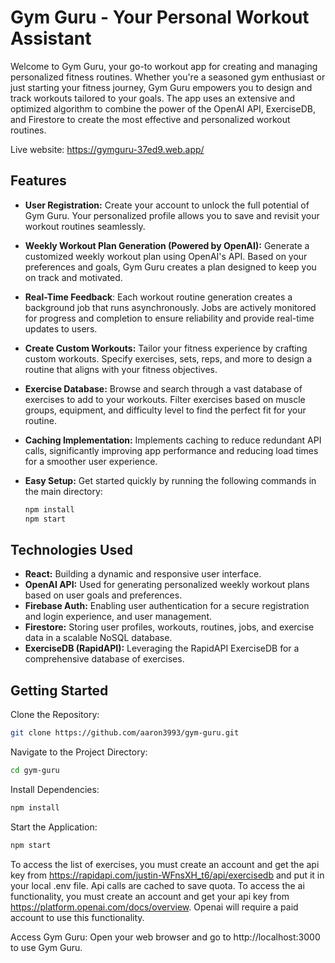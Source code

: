 # Gym Guru - Your Personal Workout Assistant

Welcome to Gym Guru, your go-to workout app for creating and managing personalized fitness routines. Whether you're a seasoned gym enthusiast or just starting your fitness journey, Gym Guru empowers you to design and track workouts tailored to your goals. The app uses an extensive and optimized algorithm to combine the power of the OpenAI API, ExerciseDB, and Firestore to create the most effective and personalized workout routines.

Live website: https://gymguru-37ed9.web.app/

## Features

- **User Registration:** Create your account to unlock the full potential of Gym Guru. Your personalized profile allows you to save and revisit your workout routines seamlessly.

- **Weekly Workout Plan Generation (Powered by OpenAI):** Generate a customized weekly workout plan using OpenAI's API. Based on your preferences and goals, Gym Guru creates a plan designed to keep you on track and motivated.

- **Real-Time Feedback**: Each workout routine generation creates a background job that runs asynchronously. Jobs are actively monitored for progress and completion to ensure reliability and provide real-time updates to users.

- **Create Custom Workouts:** Tailor your fitness experience by crafting custom workouts. Specify exercises, sets, reps, and more to design a routine that aligns with your fitness objectives.

- **Exercise Database:** Browse and search through a vast database of exercises to add to your workouts. Filter exercises based on muscle groups, equipment, and difficulty level to find the perfect fit for your routine.

- **Caching Implementation:** Implements caching to reduce redundant API calls, significantly improving app performance and reducing load times for a smoother user experience.

- **Easy Setup:** Get started quickly by running the following commands in the main directory:
  ```bash
  npm install
  npm start
  ```

## Technologies Used

- **React:** Building a dynamic and responsive user interface.
- **OpenAI API:** Used for generating personalized weekly workout plans based on user goals and preferences.
- **Firebase Auth:** Enabling user authentication for a secure registration and login experience, and user management.
- **Firestore:** Storing user profiles, workouts, routines, jobs, and exercise data in a scalable NoSQL database.
- **ExerciseDB (RapidAPI):** Leveraging the RapidAPI ExerciseDB for a comprehensive database of exercises.

## Getting Started

Clone the Repository:

  ```bash
  git clone https://github.com/aaron3993/gym-guru.git
```

Navigate to the Project Directory:

  ```bash
  cd gym-guru
```

Install Dependencies:

  ```bash
  npm install
```

Start the Application:
  
  ```bash
  npm start
```

To access the list of exercises, you must create an account and get the api key from https://rapidapi.com/justin-WFnsXH_t6/api/exercisedb and put it in your local .env file. Api calls are cached to save quota.
To access the ai functionality, you must create an account and get your api key from https://platform.openai.com/docs/overview. Openai will require a paid account to use this functionality.


Access Gym Guru:
Open your web browser and go to http://localhost:3000 to use Gym Guru.
